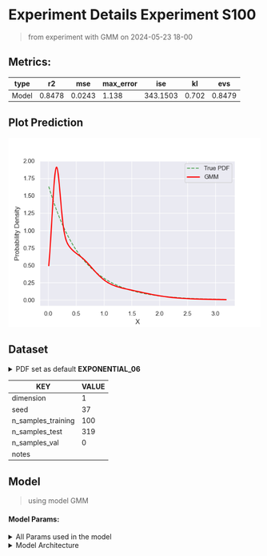 # Experiment Details Experiment S100
> from experiment with GMM
> on 2024-05-23 18-00
## Metrics:
                                                                   
| type  | r2     | mse    | max_error | ise      | kl    | evs    |
|-------|--------|--------|-----------|----------|-------|--------|
| Model | 0.8478 | 0.0243 | 1.138     | 343.1503 | 0.702 | 0.8479 |
                                                                   
## Plot Prediction

<img src="pdf_d2b3b982.png">

## Dataset

<details><summary>PDF set as default <b>EXPONENTIAL_06</b></summary>

#### Dimension 1
                               
| type        | rate | weight |
|-------------|------|--------|
| exponential | 0.6  | 1      |
                               
</details>
                              
| KEY                | VALUE |
|--------------------|-------|
| dimension          | 1     |
| seed               | 37    |
| n_samples_training | 100   |
| n_samples_test     | 319   |
| n_samples_val      | 0     |
| notes              |       |
                              
## Model
> using model GMM
#### Model Params:
<details><summary>All Params used in the model </summary>

                         
| KEY          | VALUE  |
|--------------|--------|
| random_state | 77     |
| init_params  | random |
| max_iter     | 10     |
| n_components | 26     |
| n_init       | 20     |
                         
</details>

<details><summary>Model Architecture </summary>

GaussianMixture(init_params='random', max_iter=10, n_components=26, n_init=20,
                random_state=77)
</details>

